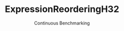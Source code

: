 ---
layout: default
title: ExpressionReorderingH32
subtitle: Continuous Benchmarking
selected: Expression_Reordering
expanded: Benchmarking
benchmark: /individual_results/ExpressionReorderingH32.html
---